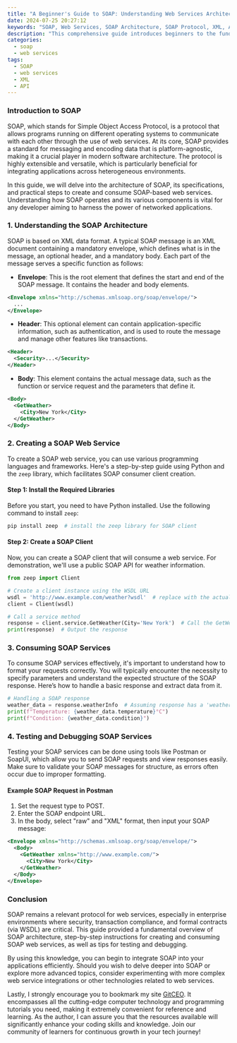 ```yaml
---
title: "A Beginner's Guide to SOAP: Understanding Web Services Architecture"
date: 2024-07-25 20:27:12
keywords: "SOAP, Web Services, SOAP Architecture, SOAP Protocol, XML, API, Services, Communication"
description: "This comprehensive guide introduces beginners to the fundamentals of SOAP (Simple Object Access Protocol), covering the architecture of web services, how SOAP works, its components, and practical implementation steps. Readers will learn about the importance of SOAP in web services, how to create and consume SOAP-based APIs, and the necessary tools required for development. The tutorial provides detailed code examples, step-by-step instructions for setting up a SOAP service, and tips for troubleshooting common issues. By the end of this guide, users will gain a solid understanding of SOAP and its role in modern software development, allowing them to effectively integrate SOAP web services into their own applications."
categories:
  - soap
  - web services
tags:
  - SOAP
  - web services
  - XML
  - API
---
```


### Introduction to SOAP

SOAP, which stands for Simple Object Access Protocol, is a protocol that allows programs running on different operating systems to communicate with each other through the use of web services. At its core, SOAP provides a standard for messaging and encoding data that is platform-agnostic, making it a crucial player in modern software architecture. The protocol is highly extensible and versatile, which is particularly beneficial for integrating applications across heterogeneous environments. 

In this guide, we will delve into the architecture of SOAP, its specifications, and practical steps to create and consume SOAP-based web services. Understanding how SOAP operates and its various components is vital for any developer aiming to harness the power of networked applications.

<!-- more -->

### 1. Understanding the SOAP Architecture

SOAP is based on XML data format. A typical SOAP message is an XML document containing a mandatory envelope, which defines what is in the message, an optional header, and a mandatory body. Each part of the message serves a specific function as follows:

- **Envelope**: This is the root element that defines the start and end of the SOAP message. It contains the header and body elements.

```xml
<Envelope xmlns="http://schemas.xmlsoap.org/soap/envelope/">
  ...
</Envelope>
```

- **Header**: This optional element can contain application-specific information, such as authentication, and is used to route the message and manage other features like transactions.

```xml
<Header>
  <Security>...</Security>
</Header>
```

- **Body**: This element contains the actual message data, such as the function or service request and the parameters that define it.

```xml
<Body>
  <GetWeather>
    <City>New York</City>
  </GetWeather>
</Body>
```

### 2. Creating a SOAP Web Service

To create a SOAP web service, you can use various programming languages and frameworks. Here's a step-by-step guide using Python and the `zeep` library, which facilitates SOAP consumer client creation.

#### Step 1: Install the Required Libraries

Before you start, you need to have Python installed. Use the following command to install `zeep`:

```bash
pip install zeep  # install the zeep library for SOAP client
```

#### Step 2: Create a SOAP Client

Now, you can create a SOAP client that will consume a web service. For demonstration, we'll use a public SOAP API for weather information.

```python
from zeep import Client

# Create a client instance using the WSDL URL
wsdl = 'http://www.example.com/weather?wsdl'  # replace with the actual WSDL URL
client = Client(wsdl)

# Call a service method
response = client.service.GetWeather(City='New York')  # Call the GetWeather service
print(response)  # Output the response
```

### 3. Consuming SOAP Services

To consume SOAP services effectively, it's important to understand how to format your requests correctly. You will typically encounter the necessity to specify parameters and understand the expected structure of the SOAP response. Here’s how to handle a basic response and extract data from it.

```python
# Handling a SOAP response
weather_data = response.weatherInfo  # Assuming response has a 'weatherInfo' attribute
print(f"Temperature: {weather_data.temperature}°C")
print(f"Condition: {weather_data.condition}")
```

### 4. Testing and Debugging SOAP Services

Testing your SOAP services can be done using tools like Postman or SoapUI, which allow you to send SOAP requests and view responses easily. Make sure to validate your SOAP messages for structure, as errors often occur due to improper formatting.

#### Example SOAP Request in Postman

1. Set the request type to POST.
2. Enter the SOAP endpoint URL.
3. In the body, select "raw" and "XML" format, then input your SOAP message:

```xml
<Envelope xmlns="http://schemas.xmlsoap.org/soap/envelope/">
  <Body>
    <GetWeather xmlns="http://www.example.com/">
      <City>New York</City>
    </GetWeather>
  </Body>
</Envelope>
```

### Conclusion

SOAP remains a relevant protocol for web services, especially in enterprise environments where security, transaction compliance, and formal contracts (via WSDL) are critical. This guide provided a fundamental overview of SOAP architecture, step-by-step instructions for creating and consuming SOAP web services, as well as tips for testing and debugging.

By using this knowledge, you can begin to integrate SOAP into your applications efficiently. Should you wish to delve deeper into SOAP or explore more advanced topics, consider experimenting with more complex web service integrations or other technologies related to web services.

Lastly, I strongly encourage you to bookmark my site [GitCEO](https://gitceo.com). It encompasses all the cutting-edge computer technology and programming tutorials you need, making it extremely convenient for reference and learning. As the author, I can assure you that the resources available will significantly enhance your coding skills and knowledge. Join our community of learners for continuous growth in your tech journey!